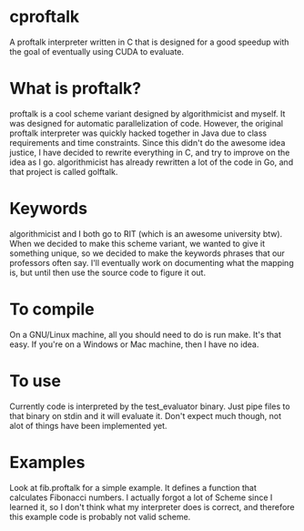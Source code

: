 cproftalk
=========

A proftalk interpreter written in C that is designed for a good speedup with the goal of eventually using CUDA to evaluate.

What is proftalk?
=================
proftalk is a cool scheme variant designed by algorithmicist and myself. It was designed for automatic parallelization of code. However, the original proftalk interpreter was quickly hacked together in Java due to class requirements and time constraints. Since this didn't do the awesome idea justice, I have decided to rewrite everything in C, and try to improve on the idea as I go. algorithmicist has already rewritten a lot of the code in Go, and that project is called golftalk.

Keywords
========
algorithmicist and I both go to RIT (which is an awesome university btw). When we decided to make this scheme variant, we wanted to give it something unique, so we decided to make the keywords phrases that our professors often say. I'll eventually work on documenting what the mapping is, but until then use the source code to figure it out.

To compile
==========
On a GNU/Linux machine, all you should need to do is run make. It's that easy. If you're on a Windows or Mac machine, then I have no idea.

To use
======
Currently code is interpreted by the test_evaluator binary. Just pipe files to that binary on stdin and it will evaluate it. Don't expect much though, not alot of things have been implemented yet.

Examples
========
Look at fib.proftalk for a simple example. It defines a function that calculates Fibonacci numbers. I actually forgot a lot of Scheme since I learned it, so I don't think what my interpreter does is correct, and therefore this example code is probably not valid scheme.

